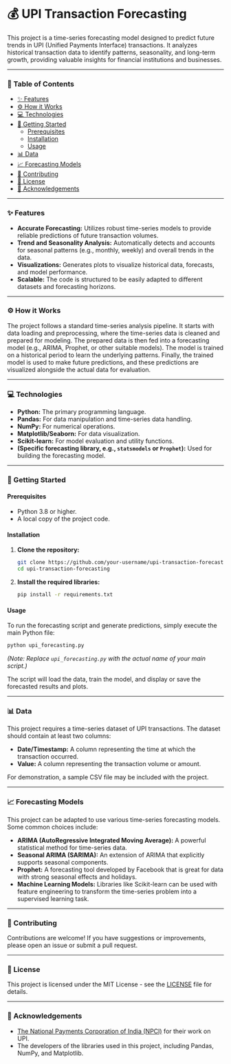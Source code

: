# 💰 UPI Transaction Forecasting

This project is a time-series forecasting model designed to predict future trends in UPI (Unified Payments Interface) transactions. It analyzes historical transaction data to identify patterns, seasonality, and long-term growth, providing valuable insights for financial institutions and businesses.

-----

### 📝 Table of Contents

  - [✨ Features](https://www.google.com/search?q=%23-features)
  - [⚙️ How it Works](https://www.google.com/search?q=%23-how-it-works)
  - [💻 Technologies](https://www.google.com/search?q=%23-technologies)
  - [🚀 Getting Started](https://www.google.com/search?q=%23-getting-started)
      - [Prerequisites](https://www.google.com/search?q=%23prerequisites)
      - [Installation](https://www.google.com/search?q=%23installation)
      - [Usage](https://www.google.com/search?q=%23usage)
  - [📊 Data](https://www.google.com/search?q=%23-data)
  - [📈 Forecasting Models](https://www.google.com/search?q=%23-forecasting-models)
  - [🤝 Contributing](https://www.google.com/search?q=%23-contributing)
  - [📄 License](https://www.google.com/search?q=%23-license)
  - [🙏 Acknowledgements](https://www.google.com/search?q=%23-acknowledgements)

-----

### ✨ Features

  - **Accurate Forecasting:** Utilizes robust time-series models to provide reliable predictions of future transaction volumes.
  - **Trend and Seasonality Analysis:** Automatically detects and accounts for seasonal patterns (e.g., monthly, weekly) and overall trends in the data.
  - **Visualizations:** Generates plots to visualize historical data, forecasts, and model performance.
  - **Scalable:** The code is structured to be easily adapted to different datasets and forecasting horizons.

-----

### ⚙️ How it Works

The project follows a standard time-series analysis pipeline. It starts with data loading and preprocessing, where the time-series data is cleaned and prepared for modeling. The prepared data is then fed into a forecasting model (e.g., ARIMA, Prophet, or other suitable models). The model is trained on a historical period to learn the underlying patterns. Finally, the trained model is used to make future predictions, and these predictions are visualized alongside the actual data for evaluation.

-----

### 💻 Technologies

  - **Python:** The primary programming language.
  - **Pandas:** For data manipulation and time-series data handling.
  - **NumPy:** For numerical operations.
  - **Matplotlib/Seaborn:** For data visualization.
  - **Scikit-learn:** For model evaluation and utility functions.
  - **(Specific forecasting library, e.g., `statsmodels` or `Prophet`):** Used for building the forecasting model.

-----

### 🚀 Getting Started

#### Prerequisites

  - Python 3.8 or higher.
  - A local copy of the project code.

#### Installation

1.  **Clone the repository:**

    ```bash
    git clone https://github.com/your-username/upi-transaction-forecasting.git
    cd upi-transaction-forecasting
    ```

2.  **Install the required libraries:**

    ```bash
    pip install -r requirements.txt
    ```

#### Usage

To run the forecasting script and generate predictions, simply execute the main Python file:

```bash
python upi_forecasting.py
```

*(Note: Replace `upi_forecasting.py` with the actual name of your main script.)*

The script will load the data, train the model, and display or save the forecasted results and plots.

-----

### 📊 Data

This project requires a time-series dataset of UPI transactions. The dataset should contain at least two columns:

  - **Date/Timestamp:** A column representing the time at which the transaction occurred.
  - **Value:** A column representing the transaction volume or amount.

For demonstration, a sample CSV file may be included with the project.

-----

### 📈 Forecasting Models

This project can be adapted to use various time-series forecasting models. Some common choices include:

  - **ARIMA (AutoRegressive Integrated Moving Average):** A powerful statistical method for time-series data.
  - **Seasonal ARIMA (SARIMA):** An extension of ARIMA that explicitly supports seasonal components.
  - **Prophet:** A forecasting tool developed by Facebook that is great for data with strong seasonal effects and holidays.
  - **Machine Learning Models:** Libraries like Scikit-learn can be used with feature engineering to transform the time-series problem into a supervised learning task.

-----

### 🤝 Contributing

Contributions are welcome\! If you have suggestions or improvements, please open an issue or submit a pull request.

-----

### 📄 License

This project is licensed under the MIT License - see the [LICENSE](https://www.google.com/search?q=LICENSE) file for details.

-----

### 🙏 Acknowledgements

  - [The National Payments Corporation of India (NPCI)](https://www.npci.org.in/) for their work on UPI.
  - The developers of the libraries used in this project, including Pandas, NumPy, and Matplotlib.
